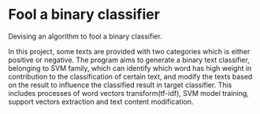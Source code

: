 # Fool a binary classifier

Devising an algorithm to fool a binary classifier.

In this project, some texts are provided with two categories which is either positive or negative. The program aims to generate a binary text classifier, belonging to SVM family, which can identify which word has high weight in contribution to the classification of certain text, and modify the texts based on the result to influence the classified result in target classifier. This includes processes of word vectors transform(tf-idf), SVM model training, support vectors extraction and text content modification. 
